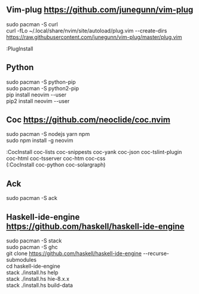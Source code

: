 ## Vim-plug https://github.com/junegunn/vim-plug
sudo pacman -S curl </br>
curl -fLo ~/.local/share/nvim/site/autoload/plug.vim --create-dirs https://raw.githubusercontent.com/junegunn/vim-plug/master/plug.vim </br>

:PlugInstall </br>
 
## Python 
sudo pacman -S python-pip </br>
sudo pacman -S python2-pip </br>
pip install neovim --user </br>
pip2 install neovim --user </br>

## Coc https://github.com/neoclide/coc.nvim
sudo pacman -S nodejs yarn npm </br>
sudo npm install -g neovim </br>

:CocInstall coc-lists coc-snippests coc-yank coc-json coc-tslint-plugin coc-html coc-tsserver coc-htm coc-css  </br>
(:CocInstall coc-python coc-solargraph) </br>

## Ack
sudo pacman -S ack </br>

## Haskell-ide-engine https://github.com/haskell/haskell-ide-engine
sudo pacman -S stack </br>
sudo pacman -S ghc </br>
git clone https://github.com/haskell/haskell-ide-engine --recurse-submodules </br>
cd haskell-ide-engine </br>
stack ./install.hs help </br>
stack ./install.hs hie-8.x.x </br>
stack ./install.hs build-data </br>
